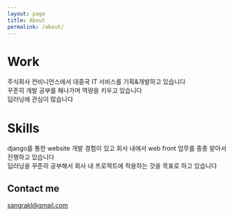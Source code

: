 ```yaml
---
layout: page
title: About
permalink: /about/
---
```


Work
=============
주식회사 컨비니언스에서 대중국 IT 서비스를 기획&개발하고 있습니다  
꾸준히 개발 공부를 해나가며 역량을 키우고 있습니다  
딥러닝에 관심이 많습니다 

Skills
=============
django를 통한 website 개발 경험이 있고
회사 내에서 web front 업무를 종종 맡아서 진행하고 있습니다  
딥러닝을 꾸준히 공부해서 회사 내 프로젝트에 적용하는 것을 목표로 하고 있습니다


## Contact me
[sangrakl@gmail.com](mailto:sangrakl@gmail.com)
